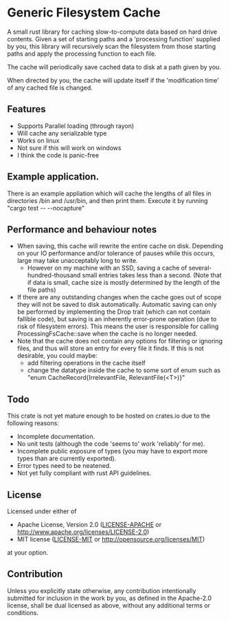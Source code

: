 # Generic Filesystem Cache

A small rust library for caching slow-to-compute data based on hard drive contents. Given a set of starting paths and a 'processing function' supplied by you, this library will recursively scan the filesystem from those starting paths and apply the processing function to each file.

The cache will periodically save cached data to disk at a path given by you.

When directed by you, the cache will update itself if the 'modification time' of any cached file is changed.


## Features
* Supports Parallel loading (through rayon)
* Will cache any serializable type
* Works on linux
* Not sure if this will work on windows
* I think the code is panic-free


## Example application.
There is an example appliation which will cache the lengths of all files in directories /bin and /usr/bin, and then print them. Execute it by running "cargo test -- --nocapture"


## Performance and behaviour notes
* When saving, this cache will rewrite the entire cache on disk. Depending on your IO performance and/or tolerance of pauses while this occurs, large may take unacceptably long to write.
  * However on my machine with an SSD, saving a cache of several-hundred-thousand small entries takes less than a second. (Note that if data is small, cache size is mostly determined by the length of the file paths)
* If there are any outstanding changes when the cache goes out of scope they will not be saved to disk automatically. Automatic saving can only be performed by implementing the Drop trait (which can not contain fallible code), but saving is an inherently error-prone operation (due to risk of filesystem errors). This means the user is responsible for calling ProcessingFsCache::save when the cache is no longer needed.
* Note that the cache does not contain any options for filtering or ignoring files, and thus will store an entry for every file it finds. If this is not desirable, you could maybe:
  * add filtering operations in the cache itself
  * change the datatype inside the cache to some sort of enum such as "enum CacheRecord{IrrelevantFile, RelevantFile(\<T\>)}"
  

## Todo
This crate is not yet mature enough to be hosted on crates.io due to the following reasons:
* Incomplete documentation.
* No unit tests (although the code 'seems to' work 'reliably' for me).
* Incomplete public exposure of types (you may have to export more types than are currently exported).
* Error types need to be neatened.
* Not yet fully compliant with rust API guidelines.

## License

Licensed under either of

 * Apache License, Version 2.0
   ([LICENSE-APACHE](LICENSE-APACHE) or http://www.apache.org/licenses/LICENSE-2.0)
 * MIT license
   ([LICENSE-MIT](LICENSE-MIT) or http://opensource.org/licenses/MIT)

at your option.

## Contribution

Unless you explicitly state otherwise, any contribution intentionally submitted
for inclusion in the work by you, as defined in the Apache-2.0 license, shall be
dual licensed as above, without any additional terms or conditions.